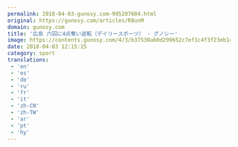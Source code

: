 ```yaml
---
permalink: 2018-04-03-gunosy.com-995207604.html
original: https://gunosy.com/articles/R8unM
domain: gunosy.com
title: '広島 六回に4点奪い逆転（デイリースポーツ） - グノシー'
image: https://contents.gunosy.com/4/3/b37530ab0d299652c7ef1c4f3f23eb14_content.jpg
date: 2018-04-03 12:15:15
category: sport
translations: 
 - 'en'
 - 'es'
 - 'de'
 - 'ru'
 - 'fr'
 - 'it'
 - 'zh-CN'
 - 'zh-TW'
 - 'ar'
 - 'pt'
 - 'hy'
---
```


